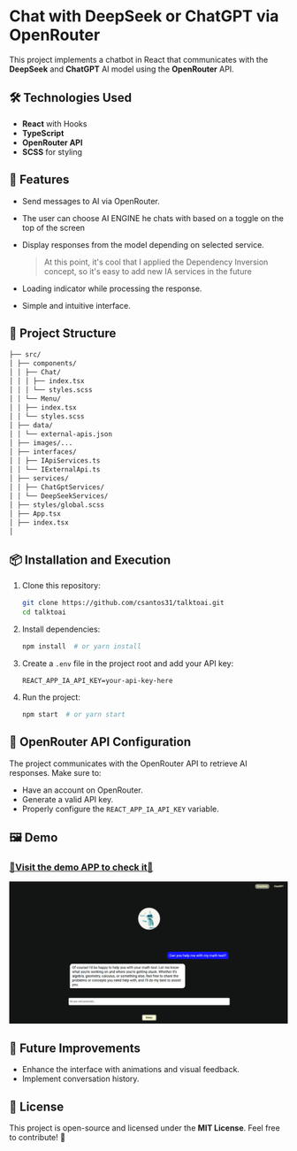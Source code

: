 # Chat with DeepSeek or ChatGPT via OpenRouter

This project implements a chatbot in React that communicates with the **DeepSeek**  and **ChatGPT** AI model using the **OpenRouter** API.

## 🛠 Technologies Used

- **React** with Hooks
- **TypeScript**
- **OpenRouter API**
- **SCSS** for styling

## 🚀 Features

- Send messages to AI via OpenRouter.
- The user can choose AI ENGINE he chats with based on a toggle on the top of the screen
- Display responses from the model depending on selected service. 
  > At this point, it's cool that I applied the Dependency Inversion concept, so it's easy to add new IA services in the future

- Loading indicator while processing the response.
- Simple and intuitive interface.

## 📂 Project Structure

```
├── src/
│ ├── components/
│ │ ├── Chat/
│ │ │ ├── index.tsx
│ │ │ └── styles.scss
│ │ └── Menu/
│ │ ├── index.tsx
│ │ └── styles.scss
│ ├── data/
│ │ └── external-apis.json
│ ├── images/...
│ ├── interfaces/
│ │ ├── IApiServices.ts
│ │ └── IExternalApi.ts
│ ├── services/
│ │ ├── ChatGptServices/
│ │ └── DeepSeekServices/
│ ├── styles/global.scss
│ ├── App.tsx
│ ├── index.tsx
│ 
```

## 📦 Installation and Execution

1. Clone this repository:
   ```bash
   git clone https://github.com/csantos31/talktoai.git
   cd talktoai
   ```
2. Install dependencies:
   ```bash
   npm install  # or yarn install
   ```
3. Create a `.env` file in the project root and add your API key:
   ```env
   REACT_APP_IA_API_KEY=your-api-key-here
   ```
4. Run the project:
   ```bash
   npm start  # or yarn start
   ```

## 🔗 OpenRouter API Configuration

The project communicates with the OpenRouter API to retrieve AI responses. Make sure to:
- Have an account on OpenRouter.
- Generate a valid API key.
- Properly configure the `REACT_APP_IA_API_KEY` variable.

## 🖼️ Demo
### [🚀Visit the demo APP to check it🚀](https://talktoai-xi.vercel.app/)

![Chatbot Screenshot](https://raw.githubusercontent.com/csantos31/talktoai/refs/heads/main/public/screenshot.png)

## 📝 Future Improvements

- Enhance the interface with animations and visual feedback.
- Implement conversation history.

## 📜 License

This project is open-source and licensed under the **MIT License**. Feel free to contribute! 🚀

